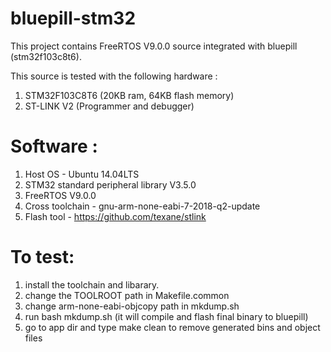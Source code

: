 # bluepill-stm32
This project contains FreeRTOS V9.0.0 source integrated with bluepill (stm32f103c8t6).

This source is tested with the following hardware :
 1. STM32F103C8T6 (20KB ram, 64KB flash memory)
 2. ST-LINK V2 (Programmer and debugger)

# Software :
 1. Host OS - Ubuntu 14.04LTS
 2. STM32 standard peripheral library V3.5.0
 3. FreeRTOS V9.0.0
 4. Cross toolchain - gnu-arm-none-eabi-7-2018-q2-update
 5. Flash tool - https://github.com/texane/stlink

# To test:
 1. install the toolchain and libarary.
 2. change the TOOLROOT path in Makefile.common
 3. change arm-none-eabi-objcopy path in mkdump.sh
 4. run bash mkdump.sh (it will compile and flash final binary to bluepill)
 5. go to app dir and type make clean to remove generated bins and object files
